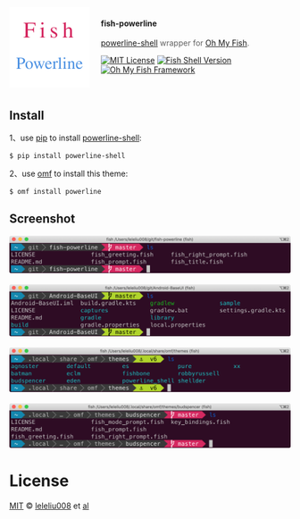 <img src="img/logo.png" align="left" width="144px" height="144px" style="margin-right: 20px"/>

#### fish-powerline
> [powerline-shell](http://blog.fpliu.com/it/software/powerline-shell) wrapper for [Oh My Fish][omf-link].

[![MIT License](https://img.shields.io/badge/license-MIT-007EC7.svg?style=flat-square)](/LICENSE)
[![Fish Shell Version](https://img.shields.io/badge/fish-v2.2.0-007EC7.svg?style=flat-square)](https://fishshell.com)
[![Oh My Fish Framework](https://img.shields.io/badge/Oh%20My%20Fish-Framework-007EC7.svg?style=flat-square)](https://www.github.com/oh-my-fish/oh-my-fish)

<br/>


## Install
1、use [pip](http://blog.fpliu.com/it/software/pip) to install [powerline-shell](http://blog.fpliu.com/it/software/powerline-shell):
```fish
$ pip install powerline-shell
```
2、use [omf](http://blog.fpliu.com/it/software/oh-my-fish#omf) to install this theme:
```fish
$ omf install powerline
```

## Screenshot

![效果1](img/fish-powerline-1.png)<br/><br/>
![效果2](img/fish-powerline-2.png)<br/><br/>
![效果3](img/fish-powerline-3.png)<br/><br/>
![效果4](img/fish-powerline-4.png)


# License

[MIT][mit] © [leleliu008][author] et [al][contributors]


[mit]:            https://opensource.org/licenses/MIT
[author]:         https://github.com/leleliu008
[contributors]:   https://github.com/leleliu008/fish-powerline/graphs/contributors
[omf-link]:       https://www.github.com/oh-my-fish/oh-my-fish

[license-badge]:  https://img.shields.io/badge/license-MIT-007EC7.svg?style=flat-square
